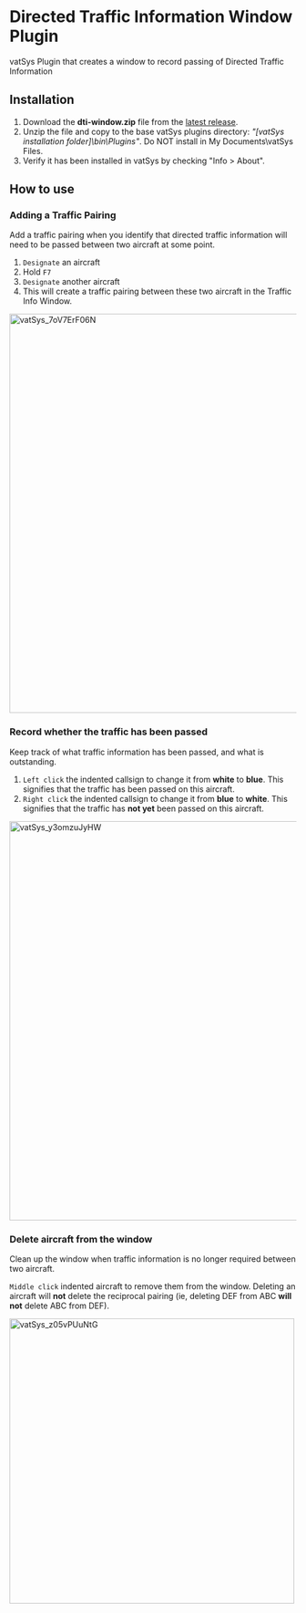 # Directed Traffic Information Window Plugin
vatSys Plugin that creates a window to record passing of Directed Traffic Information

## Installation
1. Download the **dti-window.zip** file from the [latest release](https://github.com/alphadelta332/dti-window/releases).
2. Unzip the file and copy to the base vatSys plugins directory: *"[vatSys installation folder]\bin\Plugins"*. Do NOT install in My Documents\vatSys Files.
3. Verify it has been installed in vatSys by checking "Info > About".

## How to use
### Adding a Traffic Pairing
Add a traffic pairing when you identify that directed traffic information will need to be passed between two aircraft at some point.

1. `Designate` an aircraft
2. Hold `F7`
3. `Designate` another aircraft
4. This will create a traffic pairing between these two aircraft in the Traffic Info Window.

<img width="700" alt="vatSys_7oV7ErF06N" src="https://github.com/user-attachments/assets/97ccc46c-c244-436b-a8b7-666c1d413816" />

### Record whether the traffic has been passed
Keep track of what traffic information has been passed, and what is outstanding.

1. `Left click` the indented callsign to change it from **white** to **blue**. This signifies that the traffic has been passed on this aircraft.
2. `Right click` the indented callsign to change it from **blue** to **white**. This signifies that the traffic has **not yet** been passed on this aircraft.

<img width="700" alt="vatSys_y3omzuJyHW" src="https://github.com/user-attachments/assets/9593e14b-f6e7-4761-b4d4-538b9054affd" />

### Delete aircraft from the window
Clean up the window when traffic information is no longer required between two aircraft.

`Middle click` indented aircraft to remove them from the window. Deleting an aircraft will **not** delete the reciprocal pairing (ie, deleting DEF from ABC **will not** delete ABC from DEF).

<img width="500" alt="vatSys_z05vPUuNtG" src="https://github.com/user-attachments/assets/413c646d-5b63-4aaa-b24e-0ba50b102f84" />
